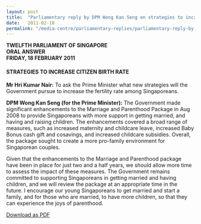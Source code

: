 ```yaml
---
layout: post
title:  "Parliamentary reply by DPM Wong Kan Seng on strategies to increase citizen birth rate"
date:   2011-02-18
permalink: "/media-centre/parliamentary-replies/parliamentary-reply-by-dpm-wong-kan-seng-on-18-feb-2011"
---
```


**TWELFTH PARLIAMENT OF SINGAPORE  
ORAL ANSWER  
FRIDAY, 18 FEBRUARY 2011**    

#### **STRATEGIES TO INCREASE CITIZEN BIRTH RATE**

**Mr Hri Kumar Nair:** To ask the Prime Minister what new strategies will the Government pursue to increase the fertility rate among Singaporeans.

**DPM Wong Kan Seng (for the Prime Minister):**
The Government made significant enhancements to the Marriage and Parenthood Package in Aug 2008 to provide Singaporeans with more support in getting married, and having and raising children. The enhancements covered a broad range of measures, such as increased maternity and childcare leave, increased Baby Bonus cash gift and cosavings, and increased childcare subsidies. Overall, the package sought to create a more pro-family environment for Singaporean couples.

Given that the enhancements to the Marriage and Parenthood package have been in place for just two and a half years, we should allow more time to assess the impact of these measures. The Government remains committed to supporting Singaporeans in getting married and having children, and we will review the package at an appropriate time in the future. I encourage our young Singaporeans to get married and start a family, and for those who are married, to have more children, so that they can experience the joys of parenthood.   

[Download as PDF](https://www.strategygroup.gov.sg/media-centre/parliamentary-replies/article/GetPdf/parliamentary-reply-by-dpm-wong-kan-seng-on-18-feb-2011/)
